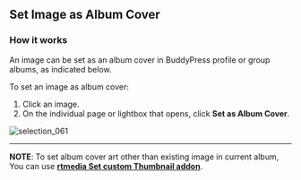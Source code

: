 ## Set Image as Album Cover

### How it works
An image can be set as an album cover in BuddyPress profile or group albums, as indicated below.

To set an image as album cover:

1. Click an image.
2. On the individual page or lightbox that opens, click **Set as Album Cover**.

![selection_061](https://cloud.githubusercontent.com/assets/1140051/7613566/07e4bfb0-f9af-11e4-8f45-fd4dfcbb3385.png)


***
**NOTE**: To set album cover art other than existing image in current album, You can use **[rtmedia Set custom Thumbnail addon](../set-custom-thumbnail.md)**. 